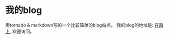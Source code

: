 我的blog
============

用tornado & markdown写的一个比较简单的blog站点。
我的blog的地址是: [在路上](http://www.hljyunxi.com), 欢迎访问。
